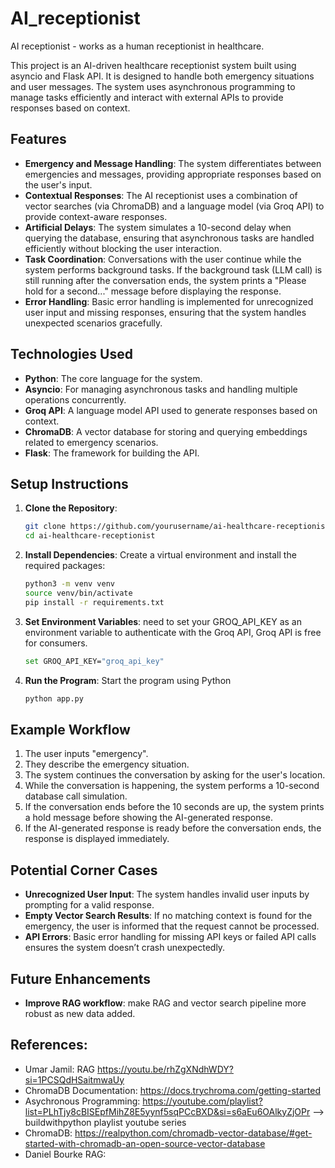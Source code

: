 # AI_receptionist
AI receptionist - works as a human receptionist in healthcare.

This project is an AI-driven healthcare receptionist system built using asyncio and Flask API. It is designed to handle both emergency situations and user messages. The system uses asynchronous programming to manage tasks efficiently and interact with external APIs to provide responses based on context.


## Features

- **Emergency and Message Handling**: The system differentiates between emergencies and messages, providing appropriate responses based on the user's input.
- **Contextual Responses**: The AI receptionist uses a combination of vector searches (via ChromaDB) and a language model (via Groq API) to provide context-aware responses.
- **Artificial Delays**: The system simulates a 10-second delay when querying the database, ensuring that asynchronous tasks are handled efficiently without blocking the user interaction.
- **Task Coordination**: Conversations with the user continue while the system performs background tasks. If the background task (LLM call) is still running after the conversation ends, the system prints a "Please hold for a second..." message before displaying the response.
- **Error Handling**: Basic error handling is implemented for unrecognized user input and missing responses, ensuring that the system handles unexpected scenarios gracefully.

## Technologies Used

- **Python**: The core language for the system.
- **Asyncio**: For managing asynchronous tasks and handling multiple operations concurrently.
- **Groq API**: A language model API used to generate responses based on context.
- **ChromaDB**: A vector database for storing and querying embeddings related to emergency scenarios.
- **Flask**: The framework for building the API.
  
## Setup Instructions

1. **Clone the Repository**:
   ```bash
   git clone https://github.com/yourusername/ai-healthcare-receptionist.git
   cd ai-healthcare-receptionist 
   ```

2. **Install Dependencies**: Create a virtual environment and install the required packages:
    ```bash 
    python3 -m venv venv
    source venv/bin/activate
    pip install -r requirements.txt
    ```

3. **Set Environment Variables**: need to set your GROQ_API_KEY as an environment variable to authenticate with the Groq API, Groq API is free for consumers.
    ```bash 
    set GROQ_API_KEY="groq_api_key"
    ```

4. **Run the Program**: Start the program using Python 
    ```bash 
    python app.py 
    ```

## Example Workflow

1. The user inputs "emergency".
2. They describe the emergency situation.
3. The system continues the conversation by asking for the user's location.
4. While the conversation is happening, the system performs a 10-second database call simulation.
5. If the conversation ends before the 10 seconds are up, the system prints a hold message before showing the AI-generated response.
6. If the AI-generated response is ready before the conversation ends, the response is displayed immediately.

## Potential Corner Cases

- **Unrecognized User Input**: The system handles invalid user inputs by prompting for a valid response.
- **Empty Vector Search Results**: If no matching context is found for the emergency, the user is informed that the request cannot be processed.
- **API Errors**: Basic error handling for missing API keys or failed API calls ensures the system doesn’t crash unexpectedly.

## Future Enhancements

- **Improve RAG workflow**: make RAG and vector search pipeline more robust as new data added.

## References: 
- Umar Jamil: RAG https://youtu.be/rhZgXNdhWDY?si=1PCSQdHSaitmwaUy
- ChromaDB Documentation: https://docs.trychroma.com/getting-started
- Asychronous Programming: https://youtube.com/playlist?list=PLhTjy8cBISEpfMihZ8E5yynf5sqPCcBXD&si=s6aEu6OAlkyZjOPr  --> buildwithpython playlist youtube series
- ChromaDB: https://realpython.com/chromadb-vector-database/#get-started-with-chromadb-an-open-source-vector-database
- Daniel Bourke RAG: 

